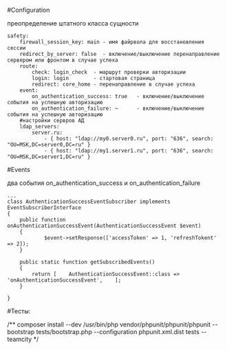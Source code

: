 #Configuration

преопределение штатного класса сущности

    safety:
        firewall_session_key: main - имя файрвола для восстановления сессии
        redirect_by_server: false  - включение/выключение перенаправление сервером или фронтом в случае успеха
        route:
            check: login_check  - маршрут проверки авторизации
            login: login        - стартовая страница
            redirect: core_home - перенаправление в случае успеха
        event:
            on_authentication_success: true   - включение/выключение события на успешную авторизацию
            on_authentication_failure: ~      - включение/выключение события на успешную авторизацию
        #настройки сервров АД
        ldap_servers:
            server.ru:
                - { host: "ldap://my0.server0.ru", port: "636", search: "OU=MSK,DC=server0,DC=ru" }
                - { host: "ldap://my1.server1.ru", port: "636", search: "OU=MSK,DC=server1,DC=ru" }
#Events

два события on_authentication_success и on_authentication_failure

    ...
    class AuthenticationSuccessEventSubscriber implements EventSubscriberInterface
    {
        public function onAuthenticationSuccessEvent(AuthenticationSuccessEvent $event)
        {
                $event->setResponse(['accessToken' => 1, 'refreshTokent' => 2]);
        }

        public static function getSubscribedEvents()
        {
            return [    AuthenticationSuccessEvent::class => 'onAuthenticationSuccessEvent',    ];
        }

    }
  
#Тесты:
    
/**
composer install --dev
/usr/bin/php vendor/phpunit/phpunit/phpunit --bootstrap tests/bootstrap.php --configuration phpunit.xml.dist tests --teamcity
*/

